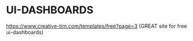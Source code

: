 # UI-DASHBOARDS


https://www.creative-tim.com/templates/free?page=3 (GREAT site for free ui-dashboards)
